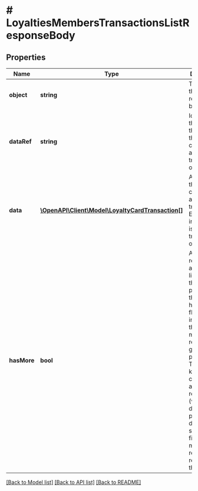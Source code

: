 # # LoyaltiesMembersTransactionsListResponseBody

## Properties

Name | Type | Description | Notes
------------ | ------------- | ------------- | -------------
**object** | **string** | The type of the object represented by JSON. | [optional] [default to 'list']
**dataRef** | **string** | Identifies the name of the attribute that contains the array of transaction objects. | [optional] [default to 'data']
**data** | [**\OpenAPI\Client\Model\LoyaltyCardTransaction[]**](LoyaltyCardTransaction.md) | A dictionary that contains an array of transactions. Each entry in the array is a separate transaction object. | [optional]
**hasMore** | **bool** | As query results are always limited (by the limit parameter), the has_more flag indicates if there are more records for given filter parameters. This lets you know if you can run another request (with a different page or a different start date filter) to get more records returned in the results. | [optional]

[[Back to Model list]](../../README.md#models) [[Back to API list]](../../README.md#endpoints) [[Back to README]](../../README.md)
